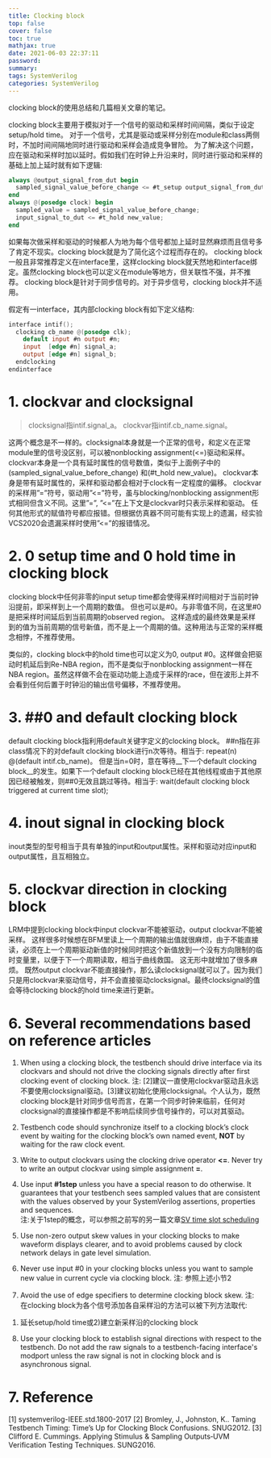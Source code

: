 ```yaml
---
title: Clocking block
top: false
cover: false
toc: true
mathjax: true
date: 2021-06-03 22:37:11
password:
summary:
tags: SystemVerilog
categories: SystemVerilog
---
```


clocking block的使用总结和几篇相关文章的笔记。

<!--- more --->

clocking block主要用于模拟对于一个信号的驱动和采样时间间隔，类似于设定setup/hold time。
对于一个信号，尤其是驱动或采样分别在module和class两侧时，不加时间间隔地同时进行驱动和采样会造成竞争冒险。
为了解决这个问题，应在驱动和采样时加以延时。假如我们在时钟上升沿来时，同时进行驱动和采样的基础上加上延时就有如下逻辑:  

~~~verilog
always @output_signal_from_dut begin 
  sampled_signal_value_before_change <= #t_setup output_signal_from_dut;
end
always @(posedge clock) begin 
  sampled_value = sampled_signal_value_before_change; 
  input_signal_to_dut <= #t_hold new_value; 
end
~~~

如果每次做采样和驱动的时候都人为地为每个信号都加上延时显然麻烦而且信号多了肯定不现实。clocking block就是为了简化这个过程而存在的。
clocking block一般且非常推荐定义在interface里，这样clocking block就天然地和interface绑定。虽然clocking block也可以定义在module等地方，但关联性不强，并不推荐。
clocking block是针对于同步信号的。对于异步信号，clocking block并不适用。

假定有一interface，其内部clocking block有如下定义结构:  

~~~verilog
interface intif();
  clocking cb_name @(posedge clk);
    default input #n output #n;
    input  [edge #n] signal_a;
    output [edge #n] signal_b;
  endclocking
endinterface
~~~

# 1. clockvar and clocksignal  
> clocksignal指intif.signal_a。
> clockvar指intif.cb_name.signal。

这两个概念是不一样的。clocksignal本身就是一个正常的信号，和定义在正常module里的信号没区别，可以被nonblocking assignment(<=)驱动和采样。clockvar本身是一个具有延时属性的信号数值，类似于上面例子中的(sampled_signal_value_before_change) 和(#t_hold new_value)。
clockvar本身是带有延时属性的，采样和驱动都会相对于clock有一定程度的偏移。
clockvar的采样用”=”符号，驱动用”<=”符号，虽与blocking/nonblocking assignment形式相同但含义不同。这里”=”, ”<=”在上下文是clockvar时只表示采样和驱动。
任何其他形式的赋值符号都应报错。但根据仿真器不同可能有实现上的遗漏，经实验VCS2020会遗漏采样时使用”<=”的报错情况。

# 2. 0 setup time and 0 hold time in clocking block
clocking block中任何非零的input setup time都会使得采样时间相对于当前时钟沿提前，即采样到上一个周期的数值。
但也可以是#0。与非零值不同，在这里#0是把采样时间延后到当前周期的observed region。
这样造成的最终效果是采样到的值为当前周期的信号新值，而不是上一个周期的值。这种用法与正常的采样概念相悖，不推荐使用。

类似的，clocking block中的hold time也可以定义为0, output #0。这样做会把驱动时机延后到Re-NBA region，而不是类似于nonblocking assignment一样在NBA region。虽然这样做不会在驱动功能上造成于采样的race，但在波形上并不会看到任何后置于时钟沿的输出信号偏移，不推荐使用。


# 3. ##0 and default clocking block
default clocking block指利用default关键字定义的clocking block。
##n指在非class情况下的对default clocking block进行n次等待。相当于:
repeat(n) @(default intif.cb_name)。
但是当n=0时，意在等待__下一个default clocking block__的发生。如果下一个default clocking block已经在其他线程或由于其他原因已经被触发，则##0无效且跳过等待。相当于:
wait(default clocking block triggered at current time slot);


# 4. inout signal in clocking block
inout类型的型号相当于具有单独的input和output属性。采样和驱动对应input和output属性，且互相独立。


# 5. clockvar direction in clocking block
LRM中提到clocking block中input clockvar不能被驱动，output clockvar不能被采样。
这样很多时候想在BFM里读上一个周期的输出值就很麻烦，由于不能直接读，必须在上一个周期驱动新值的时候同时把这个新值放到一个没有方向限制的临时变量里，以便于下一个周期读取，相当于曲线救国。
这无形中就增加了很多麻烦。
既然output clockvar不能直接操作，那么读clocksignal就可以了。因为我们只是用clockvar来驱动信号，并不会直接驱动clocksignal。最终clocksignal的值会等待clocking block的hold time来进行更新。


# 6. Several recommendations based on reference articles
1. When using a clocking block, the testbench should drive interface via its clockvars and should not drive the clocking signals directly after first clocking event of clocking block.
注: [2]建议一直使用clockvar驱动且永远不要使用clocksignal驱动。[3]建议初始化使用clocksignal。个人认为，既然clocking block是针对同步信号而言，在第一个同步时钟来临前，任何对clocksignal的直接操作都是不影响后续同步信号操作的，可以对其驱动。

2. Testbench code should synchronize itself to a clocking block’s clock event by waiting for the clocking block’s own named event, __NOT__ by waiting for the raw clock event. 

3. Write to output clockvars using the clocking drive operator __<=__. Never try to write an output clockvar using simple assignment __=__.

4. Use input __#1step__ unless you have a special reason to do otherwise. It guarantees that your testbench sees sampled values that are consistent with the values observed by your SystemVerilog assertions, properties and sequences.  
注:关于1step的概念，可以参照之前写的另一篇文章[SV time slot scheduling](https://winter-leaf.github.io/SV-time-slot-scheduling)

5. Use non-zero output skew values in your clocking blocks to make waveform displays clearer, and to avoid problems caused by clock network delays in gate level simulation. 

6. Never use input #0 in your clocking blocks unless you want to sample new value in current cycle via clocking block.
注: 参照上述小节2

7. Avoid the use of edge specifiers to determine clocking block skew.
注: 在clocking block为各个信号添加各自采样沿的方法可以被下列方法取代:
1) 延长setup/hold time或2)建立新采样沿的clocking block

8. Use your clocking block to establish signal directions with respect to the testbench. Do not add the raw signals to a testbench-facing interface's modport unless the raw signal is not in clocking block and is asynchronous signal.

# 7. Reference
[1] systemverilog-IEEE.std.1800-2017
[2] Bromley, J., Johnston, K.. Taming Testbench Timing: Time’s Up for Clocking Block Confusions. SNUG2012.
[3] Clifford E. Cummings. Applying Stimulus & Sampling Outputs‐UVM Verification Testing Techniques. SUNG2016.
